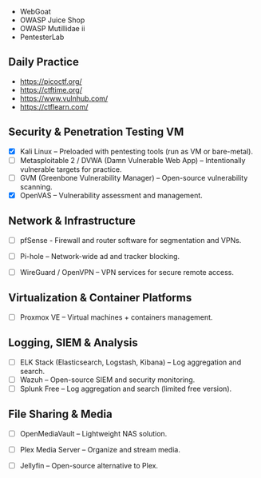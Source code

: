 * WebGoat
* OWASP Juice Shop
* OWASP Mutillidae ii
* PentesterLab

## Daily Practice
* https://picoctf.org/
* https://ctftime.org/
* https://www.vulnhub.com/
* https://ctflearn.com/

## Security & Penetration Testing VM

- [x] Kali Linux – Preloaded with pentesting tools (run as VM or bare-metal).
- [ ] Metasploitable 2 / DVWA (Damn Vulnerable Web App) – Intentionally vulnerable targets for practice.
- [ ] GVM (Greenbone Vulnerability Manager) – Open-source vulnerability scanning.
- [x] OpenVAS – Vulnerability assessment and management.

##  Network & Infrastructure
- [ ] pfSense - Firewall and router software for segmentation and VPNs.
- [ ] Pi-hole – Network-wide ad and tracker blocking.
- [ ] WireGuard / OpenVPN – VPN services for secure remote access.


## Virtualization & Container Platforms
- [ ] Proxmox VE – Virtual machines + containers management.


## Logging, SIEM & Analysis
- [ ] ELK Stack (Elasticsearch, Logstash, Kibana) – Log aggregation and search.
- [ ] Wazuh – Open-source SIEM and security monitoring.
- [ ] Splunk Free – Log aggregation and search (limited free version).

## File Sharing & Media
- [ ] OpenMediaVault – Lightweight NAS solution.
- [ ] Plex Media Server – Organize and stream media.
- [ ] Jellyfin – Open-source alternative to Plex.
  

